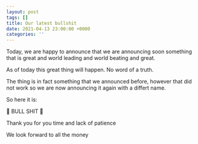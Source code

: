 ```yaml
---
layout: post
tags: []
title: Our latest bullshit
date: 2021-04-13 23:00:00 +0000
categories: ''
---
```

Today, we are happy to announce that we are announcing soon something that is great and world leading and world beating and great.

As of today this great thing will happen. No word of a truth.

The thing is in fact something that we announced before, however that did not work so we are now announcing it again with a differt name.

So here it is:

📢 BULL SHIT 📢

Thank you for you time and lack of patience

We look forward to all the money
